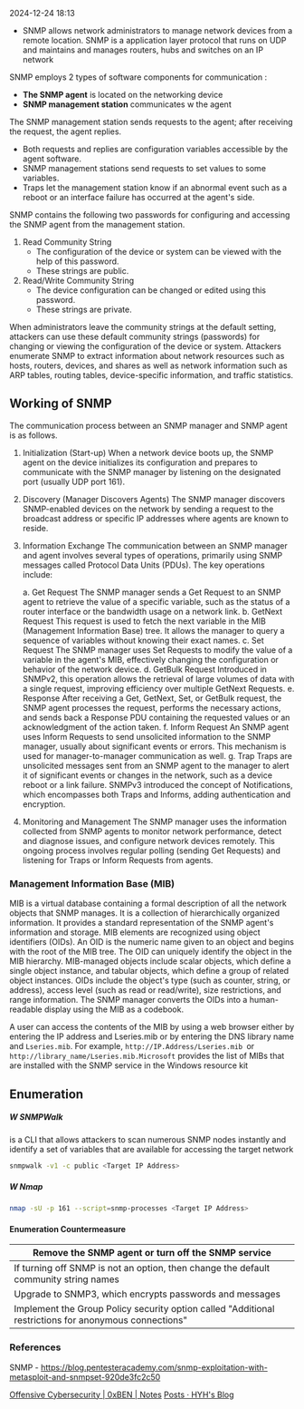 
2024-12-24 18:13

- SNMP allows network administrators to manage network devices from a remote location.
SNMP is a application layer protocol that runs on UDP and maintains and manages routers, hubs and switches on an IP network 

SNMP employs 2 types of software components for communication :
- **The SNMP agent** is located on the networking device
- **SNMP management station** communicates w the agent 

The SNMP management station sends requests to the agent; after receiving the request, the agent replies. 
- Both requests and replies are configuration variables accessible by the agent software.
- SNMP management stations send requests to set values to some variables.
- Traps let the management station know if an abnormal event such as a reboot or an interface failure has occurred at the agent's side. 

SNMP contains the following two passwords for configuring and accessing the SNMP agent from the management station. 
1. Read Community String 
	- The configuration of the device or system can be viewed with the help of this password.  
	- These strings are public. 
2. Read/Write Community String 
	- The device configuration can be changed or edited using this password. 
	- These strings are private.

When administrators leave the community strings at the default setting, attackers can use these default community strings (passwords) for changing or viewing the configuration of the device or system. Attackers enumerate SNMP to extract information about network resources such as hosts, routers, devices, and shares as well as network information such as ARP tables, routing tables, device-specific information, and traffic statistics.
## Working of SNMP

The communication process between an SNMP manager and SNMP agent is as follows. 

1. Initialization (Start-up)
	When a network device boots up, the SNMP agent on the device initializes its configuration and prepares to communicate with the SNMP manager by listening on the designated port (usually UDP port 161). 

2. Discovery (Manager Discovers Agents)
	The SNMP manager discovers SNMP-enabled devices on the network by sending a request to the broadcast address or specific IP addresses where agents are known to reside. 

3. Information Exchange 
	The communication between an SNMP manager and agent involves several types of operations, primarily using SNMP messages called Protocol Data Units (PDUs). The key operations include: 
	
	a. Get Request 
		The SNMP manager sends a Get Request to an SNMP agent to retrieve the value of a specific variable, such as the status of a router interface or the bandwidth usage on a network link. 
	b. GetNext Request 
		This request is used to fetch the next variable in the MIB (Management Information Base) tree. It allows the manager to query a sequence of variables without knowing their exact names. 
	c. Set Request 
		The SNMP manager uses Set Requests to modify the value of a variable in the agent's MIB, effectively changing the configuration or behavior of the network device. 
	d. GetBulk Request 
		Introduced in SNMPv2, this operation allows the retrieval of large volumes of data with a single request, improving efficiency over multiple GetNext Requests. 
	e. Response 
		After receiving a Get, GetNext, Set, or GetBulk request, the SNMP agent processes the request, performs the necessary actions, and sends back a Response PDU containing the requested values or an acknowledgment of the action taken.
	f. Inform Request 
		An SNMP agent uses Inform Requests to send unsolicited information to the SNMP manager, usually about significant events or errors. This mechanism is used for manager-to-manager communication as well. 
	g. Trap 
		Traps are unsolicited messages sent from an SNMP agent to the manager to alert it of significant events or changes in the network, such as a device reboot or a link failure. SNMPv3 introduced the concept of Notifications, which encompasses both Traps and Informs, adding authentication and encryption. 

4. Monitoring and Management 
	The SNMP manager uses the information collected from SNMP agents to monitor network performance, detect and diagnose issues, and configure network devices remotely. This ongoing process involves regular polling (sending Get Requests) and listening for Traps or Inform Requests from agents. 
### Management Information Base (MIB) 

MIB is a virtual database containing a formal description of all the network objects that SNMP manages. It is a collection of hierarchically organized information. It provides a standard representation of the SNMP agent's information and storage. MIB elements are recognized using object identifiers (OIDs). An OID is the numeric name given to an object and begins with the root of the MIB tree. The OID can uniquely identify the object in the MIB hierarchy. 
MIB-managed objects include scalar objects, which define a single object instance, and tabular objects, which define a group of related object instances. OIDs include the object's type (such as counter, string, or address), access level (such as read or read/write), size restrictions, and range information. The SNMP manager converts the OIDs into a human-readable display using the MIB as a codebook. 

A user can access the contents of the MIB by using a web browser either by entering the IP address and Lseries.mib or by entering the DNS library name and `Lseries.mib`. For example, `http://IP.Address/Lseries.mib `or `http://library_name/Lseries.mib.Microsoft` provides the list of MIBs that are installed with the SNMP service in the Windows resource kit
## Enumeration 

##### W SNMPWalk 

is a CLI that allows attackers to scan numerous SNMP nodes instantly and identify a set of variables that are available for accessing the target network 
```sh
snmpwalk -v1 -c public <Target IP Address>
```
##### W Nmap 

```sh
nmap -sU -p 161 --script=snmp-processes <Target IP Address>
```
#### Enumeration Countermeasure

| Remove the SNMP agent or turn off the SNMP service                                                    |
| ----------------------------------------------------------------------------------------------------- |
| If turning off SNMP is not an option, then change the default community string names                  |
| Upgrade to SNMP3, which encrypts passwords and messages                                               |
| Implement the Group Policy security option called "Additional restrictions for anonymous connections" |

### References
SNMP - https://blog.pentesteracademy.com/snmp-exploitation-with-metasploit-and-snmpset-920de3fc2c50

[Offensive Cybersecurity | 0xBEN | Notes](https://notes.benheater.com/shelves/offensive-cybersecurity)
[Posts · HYH's Blog](https://www.hyhforever.top/posts/) 